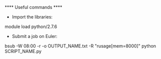 **** Useful commands ****

- Import the libraries:

module load python/2.7.6

- Submit a job on Euler:

bsub -W 08:00 -r -o OUTPUT_NAME.txt -R "rusage[mem=8000]" python SCRIPT_NAME.py
